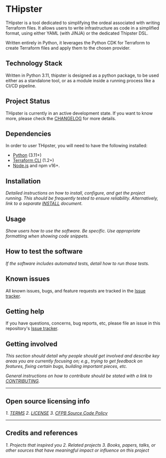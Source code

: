# THipster

THipster is a tool dedicated to simplifying the ordeal associated with writing Terraform files.
It allows users to write infrastructure as code in a simplified format, using either YAML (with JINJA) or the dedicated Thipster DSL.

Written entirely in Python, it leverages the Python CDK for Terraform to create Terraform files and apply them to the chosen provider.

## Technology Stack
Written in Python 3.11, thipster is designed as a python package, to be used either as a standalone tool, or as a module inside a running process like a CI/CD pipeline.

## Project Status
THipster is currently in an active development state. If you want to know more, please check the [CHANGELOG](CHANGELOG.md) for more details.

## Dependencies

In order to user THipster, you will need to have the following installed:
- [Python](https://www.python.org/downloads/) (3.11+)
- [Terraform CLI](https://developer.hashicorp.com/terraform/tutorials/aws-get-started/install-cli) (1.2+)
- [Node.js](https://nodejs.org/) and npm v16+.

## Installation

*Detailed instructions on how to install, configure, and get the project running.
This should be frequently tested to ensure reliability. Alternatively, link to
a separate [INSTALL](INSTALL.md) document.*

## Usage

*Show users how to use the software.
Be specific.
Use appropriate formatting when showing code snippets.*

## How to test the software

*If the software includes automated tests, detail how to run those tests.*

## Known issues

All known issues, bugs, and feature requests are tracked in the [Issue tracker](https://github.com/THipster/THipster/issues).

## Getting help

If you have questions, concerns, bug reports, etc, please file an issue in this repository's [Issue tracker](https://github.com/THipster/THipster/issues).

## Getting involved

*This section should detail why people should get involved and describe key areas you are
currently focusing on; e.g., trying to get feedback on features, fixing certain bugs, building
important pieces, etc.*

*General instructions on _how_ to contribute should be stated with a link to [CONTRIBUTING](CONTRIBUTING.md).*


----

## Open source licensing info
*1. [TERMS](TERMS.md)
2. [LICENSE](LICENSE)
3. [CFPB Source Code Policy](https://github.com/cfpb/source-code-policy/)*


----

## Credits and references

*1. Projects that inspired you
2. Related projects
3. Books, papers, talks, or other sources that have meaningful impact or influence on this project*
